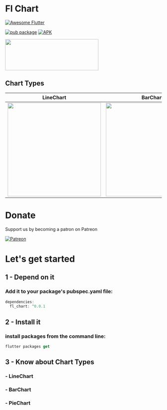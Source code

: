 # Fl Chart
<a href="https://github.com/Solido/awesome-flutter">
   <img alt="Awesome Flutter" src="https://img.shields.io/badge/Awesome-Flutter-blue.svg?longCache=true&style=flat-square" />
</a>


[![pub package](https://img.shields.io/pub/v/circular_bottom_navigation.svg)](https://pub.dartlang.org/packages/circular_bottom_navigation)
[![APK](https://img.shields.io/badge/APK-Demo-brightgreen.svg)](https://github.com/imaNNeoFighT/circular_bottom_navigation/raw/master/repo_files/CircularBottomNavExample-0.0.3.apk)

<img src="https://github.com/imaNNeoFighT/circular_bottom_navigation/raw/master/repo_files/images/uplabs_demo.gif" width="300" height="100">


## Chart Types
|LineChart	|BarChart		|PieChart		|
|------------|------------|-------------|
|	<img src="https://github.com/imaNNeoFighT/fl_chart/raw/master/repo_files/images/line_chart.jpg" width="300" > |	<img src="https://github.com/imaNNeoFighT/fl_chart/raw/master/repo_files/images/bar_chart.jpg" width="300" > |	<img src="https://github.com/imaNNeoFighT/fl_chart/raw/master/repo_files/images/pie_chart.jpg" width="300" > |



# Donate

Support us by becoming a patron on Patreon

[![Patreon](https://c5.patreon.com/external/logo/become_a_patron_button.png)](https://www.patreon.com/imanneo)


# Let's get started

## 1 - Depend on it

### Add it to your package's pubspec.yaml file:

```kotlin
dependencies:
  fl_chart: ^0.0.1
```


## 2 - Install it

### install packages from the command line:
```kotlin
flutter packages get
```

## 3 - Know about Chart Types

### - LineChart

### - BarChart

### - PieChart